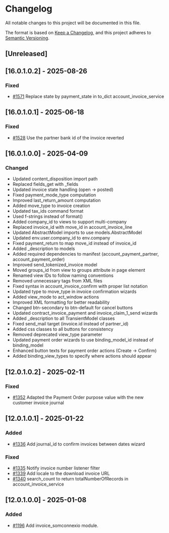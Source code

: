 # Changelog
All notable changes to this project will be documented in this file.

The format is based on [Keep a Changelog](https://keepachangelog.com/en/1.0.0/),
and this project adheres to [Semantic Versioning](https://semver.org/spec/v2.0.0.html).

## [Unreleased]
## [16.0.1.0.2] - 2025-08-26
### Fixed
- [#1571](https://git.coopdevs.org/coopdevs/som-connexio/odoo/odoo-somconnexio/-/merge_requests/1571) Replace state by payment_state in to_dict account_invoice_service

## [16.0.1.0.1] - 2025-06-18
### Fixed
- [#1528](https://git.coopdevs.org/coopdevs/som-connexio/odoo-somconnexio/-/merge_requests/1528) Use the partner bank id of the invoice reverted

## [16.0.1.0.0] - 2025-04-09
### Changed
- Updated content_disposition import path
- Replaced fields_get with _fields
- Updated invoice state handling (open → posted)
- Fixed payment_mode_type computation
- Improved last_return_amount computation
- Added move_type to invoice creation
- Updated tax_ids command format
- Used f-strings instead of format()
- Added company_id to views to support multi-company
- Replaced invoice_id with move_id in account_invoice_line
- Updated AbstractModel imports to use models.AbstractModel
- Updated env.user.company_id to env.company
- Fixed payment_return to map move_id instead of invoice_id
- Added _description to models
- Added required dependencies to manifest (account_payment_partner, account_payment_order)
- Improved send_tokenized_invoice model
- Moved groups_id from view to groups attribute in page element
- Renamed view IDs to follow naming conventions
- Removed unnecessary <data> tags from XML files
- Fixed syntax in account_invoice_confirm with proper list notation
- Updated type to move_type in invoice confirmation wizards
- Added view_mode to act_window actions
- Improved XML formatting for better readability
- Changed btn-secondary to btn-default for cancel buttons
- Updated contract_invoice_payment and invoice_claim_1_send wizards
- Added _description to all TransientModel classes
- Fixed send_mail target (invoice.id instead of partner_id)
- Added css classes to all buttons for consistency
- Removed deprecated view_type parameter
- Updated payment order wizards to use binding_model_id instead of binding_model
- Enhanced button texts for payment order actions (Create → Confirm)
- Added binding_view_types to specify where actions should appear

## [12.0.1.0.2] - 2025-02-11
### Fixed
- [#1352](https://git.coopdevs.org/coopdevs/som-connexio/odoo-somconnexio/-/merge_requests/1352) Adapted the Payment Order purpose value with the new customer invoice journal

## [12.0.1.0.1] - 2025-01-22
### Added
- [#1336](https://git.coopdevs.org/coopdevs/som-connexio/odoo-somconnexio/-/merge_requests/1336) Add journal_id to confirm invoices between dates wizard

### Fixed
- [#1335](https://git.coopdevs.org/coopdevs/som-connexio/odoo-somconnexio/-/merge_requests/1335) Notify invoice number listener filter
- [#1339](https://git.coopdevs.org/coopdevs/som-connexio/odoo-somconnexio/-/merge_requests/1339) Add locale to the download invoice URL
- [#1340](https://git.coopdevs.org/coopdevs/som-connexio/odoo/odoo-somconnexio/-/merge_requests/1340) search_count to return totalNumberOfRecords in account_invoice_service

## [12.0.1.0.0] - 2025-01-08
### Added
- [#1196](https://git.coopdevs.org/coopdevs/som-connexio/odoo-somconnexio/-/merge_requests/1196) Add invoice_somconnexio module.
